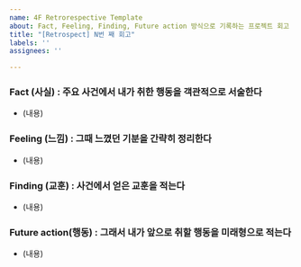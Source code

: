 ```yaml
---
name: 4F Retrorespective Template
about: Fact, Feeling, Finding, Future action 방식으로 기록하는 프로젝트 회고 템플릿입니다.
title: "[Retrospect] N번 째 회고"
labels: ''
assignees: ''

---
```


<!-- 테스트 -->

### Fact (사실) : 주요 사건에서 내가 취한 행동을 객관적으로 서술한다
- (내용)

### Feeling (느낌) : 그때 느꼈던 기분을 간략히 정리한다
- (내용)

### Finding (교훈) : 사건에서 얻은 교훈을 적는다  
- (내용)

### Future action(행동) : 그래서 내가 앞으로 취할 행동을 미래형으로 적는다  
- (내용)
